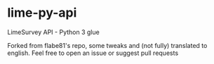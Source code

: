 lime-py-api
===========

LimeSurvey API - Python 3 glue

Forked from flabe81's repo, some tweaks and (not fully) translated to english.
Feel free to open an issue or suggest pull requests
